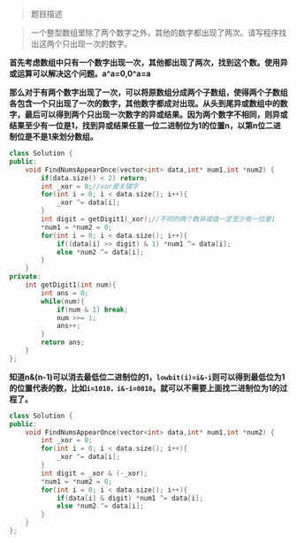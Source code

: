 > 题目描述

> 一个整型数组里除了两个数字之外，其他的数字都出现了两次。请写程序找出这两个只出现一次的数字。

**首先考虑数组中只有一个数字出现一次，其他都出现了两次，找到这个数。使用异或运算可以解决这个问题。a^a=0,0^a=a**

**那么对于有两个数字出现了一次，可以将原数组分成两个子数组，使得两个子数组各包含一个只出现了一次的数字，其他数字都成对出现。从头到尾异或数组中的数字，最后可以得到两个只出现一次数字的异或结果。因为两个数字不相同，则异或结果至少有一位是1，找到异或结果任意一位二进制位为1的位置n，以第n位二进制位是不是1来划分数组。**

```c++
class Solution {
public:
    void FindNumsAppearOnce(vector<int> data,int* num1,int *num2) {
        if(data.size() < 2) return;
        int _xor = 0;//xor是关键字
		for(int i = 0; i < data.size(); i++){
            _xor ^= data[i];
        }
        int digit = getDigit1(_xor);//不同的两个数异或值一定至少有一位是1
        *num1 = *num2 = 0;
        for(int i = 0; i < data.size(); i++){
            if((data[i] >> digit) & 1) *num1 ^= data[i];
            else *num2 ^= data[i];
        }
    }
private:
    int getDigit1(int num){
        int ans = 0;
        while(num){
            if(num & 1) break;
            num >>= 1;
            ans++;
        }
        return ans;
    }
};
```

**知道n&(n-1)可以消去最低位二进制位的1，`lowbit(i)=i&-i`则可以得到最低位为1的位置代表的数，比如`i=1010，i&-i=0010`。就可以不需要上面找二进制位为1的过程了。**

```c++
class Solution {
public:
    void FindNumsAppearOnce(vector<int> data,int* num1,int *num2) {
		int _xor = 0;
        for(int i = 0; i < data.size(); i++){
            _xor ^= data[i];
        }
        int digit = _xor & (-_xor);
        *num1 = *num2 = 0;
        for(int i = 0; i < data.size(); i++){
            if(data[i] & digit) *num1 ^= data[i];
            else *num2 ^= data[i];
        }
    }
};
```